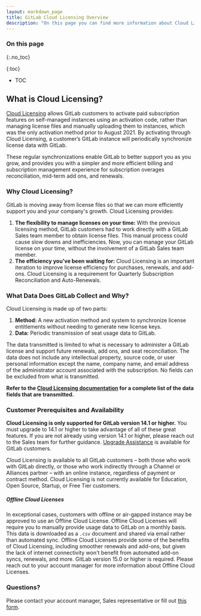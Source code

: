 ```yaml
---
layout: markdown_page
title: GitLab Cloud Licensing Overview
description: "On this page you can find more information about Cloud Licensing - the method GitLab uses to activate self-managed customer subscriptions."
---
```


### On this page
{:.no_toc}

{:toc}
- TOC

## What is Cloud Licensing? 

[Cloud Licensing](https://docs.gitlab.com/ee/subscriptions/self_managed/#cloud-licensing) allows GitLab customers to activate paid subscription features on self-managed instances using an activation code, rather than managing license files and manually uploading them to instances, which was the only activation method prior to August 2021. By activating through Cloud Licensing, a customer’s GitLab instance will periodically synchronize license data with GitLab. 

These regular synchronizations enable GitLab to better support you as you grow, and provides you with a simpler and more efficient billing and subscription management experience for subscription overages reconciliation, mid-term add ons, and renewals.


### Why Cloud Licensing?

GitLab is moving away from license files so that we can more efficiently support you and your company's growth. Cloud Licensing provides:
1. **The flexibility to manage licenses on your time:** With the previous licensing method, GitLab customers had to work directly with a GitLab Sales team member to obtain license files. This manual process could cause slow downs and inefficiencies. Now, you can manage your GitLab license on your time, without the involvement of a GitLab Sales team member.
1. **The efficiency you’ve been waiting for:** Cloud Licensing is an important iteration to improve license efficiency for purchases, renewals, and add-ons. Cloud Licensing is a requirement for Quarterly Subscription Reconciliation and Auto-Renewals.

### What Data Does GitLab Collect and Why? 

Cloud Licensing is made up of two parts:
1. **Method:** A new activation method and system to synchronize license entitlements without needing to generate new license keys.
1. **Data:** Periodic transmission of seat usage data to GitLab.
 
The data transmitted is limited to what is necessary to administer a GitLab license and support future renewals, add ons, and seat reconciliation. The data does not include any intellectual property, source code, or user personal information except the name, company name, and email address of the administrator account associated with the subscription. No fields can be excluded from what is transmitted. 

**Refer to the [Cloud Licensing documentation](https://docs.gitlab.com/ee/subscriptions/self_managed/#license-sync) for a complete list of the data fields that are transmitted.**

### Customer Prerequisites and Availability

**Cloud Licensing is only supported for GitLab version 14.1 or higher.** You must upgrade to 14.1 or higher to take advantage of all of these great features. If you are not already using version 14.1 or higher, please reach out to the Sales team for further guidance. [Upgrade Assistance](https://about.gitlab.com/support/scheduling-upgrade-assistance/) is available for GitLab customers.
 
Cloud Licensing is available to all GitLab customers – both those who work with GitLab directly, or those who work indirectly through a Channel or Alliances partner – with an online instance, regardless of payment or contract method. Cloud Licensing is not currently available for Education, Open Source, Startup, or Free Tier customers.

##### Offline Cloud Licenses

In exceptional cases, customers with offline or air-gapped instance may be approved to use an Offline Cloud License. Offline Cloud Licenses will require you to manually provide usage data to GitLab on a monthly basis. This data is downloaded as a `.csv` document and shared via email rather than automated sync. Offline Cloud Licenses provide some of the benefits of Cloud Licensing, including smoother renewals and add-ons, but given the lack of internet connectivity won't benefit from automated add-on syncs, renewals, and more. GitLab version 15.0 or higher is required. Please reach out to your account manager for more information about Offline Cloud Licenses.
 
### Questions? 

Please contact your account manager, Sales representative or fill out [this form](https://about.gitlab.com/sales/).

